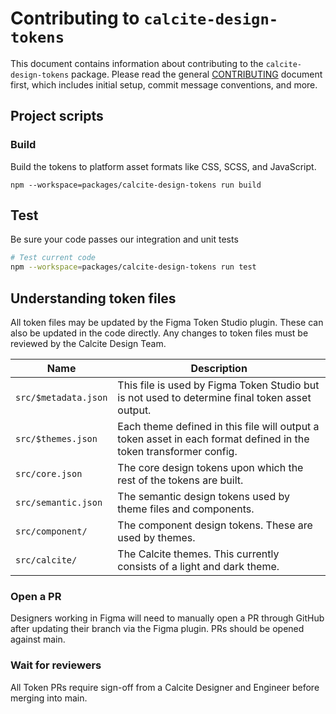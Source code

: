 # Contributing to `calcite-design-tokens`

This document contains information about contributing to the `calcite-design-tokens` package. Please read the general [CONTRIBUTING](../../CONTRIBUTING.md) document first, which includes initial setup, commit message conventions, and more.

## Project scripts

### Build

Build the tokens to platform asset formats like CSS, SCSS, and JavaScript.

`npm --workspace=packages/calcite-design-tokens run build`

## Test

Be sure your code passes our integration and unit tests

```bash
# Test current code
npm --workspace=packages/calcite-design-tokens run test
```

## Understanding token files

All token files may be updated by the Figma Token Studio plugin. These can also be updated in the code directly. Any changes to token files must be reviewed by the Calcite Design Team.

| Name                 | Description                                                                                                       |
| -------------------- | ----------------------------------------------------------------------------------------------------------------- |
| `src/$metadata.json` | This file is used by Figma Token Studio but is not used to determine final token asset output.                    |
| `src/$themes.json`   | Each theme defined in this file will output a token asset in each format defined in the token transformer config. |
| `src/core.json`      | The core design tokens upon which the rest of the tokens are built.                                               |
| `src/semantic.json`  | The semantic design tokens used by theme files and components.                                                    |
| `src/component/`     | The component design tokens. These are used by themes.                                                            |
| `src/calcite/`       | The Calcite themes. This currently consists of a light and dark theme.                                            |

### Open a PR

Designers working in Figma will need to manually open a PR through GitHub after updating their branch via the Figma plugin. PRs should be opened against main.

### Wait for reviewers

All Token PRs require sign-off from a Calcite Designer and Engineer before merging into main.